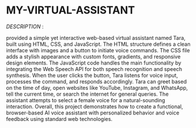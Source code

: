 # MY-VIRTUAL-ASSISTANT

*DESCRIPTION* :

provided a simple yet interactive web-based virtual assistant named Tara, built using HTML, CSS, and JavaScript. The HTML structure defines a clean interface with images and a button to initiate voice commands. The CSS file adds a stylish appearance with custom fonts, gradients, and responsive design elements. The JavaScript code handles the main functionality by integrating the Web Speech API for both speech recognition and speech synthesis. When the user clicks the button, Tara listens for voice input, processes the command, and responds accordingly. Tara can greet based on the time of day, open websites like YouTube, Instagram, and WhatsApp, tell the current time, or search the internet for general queries. The assistant attempts to select a female voice for a natural-sounding interaction. Overall, this project demonstrates how to create a functional, browser-based AI voice assistant with personalized behavior and voice feedback using standard web technologies.
